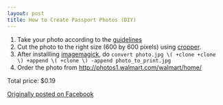 ```yaml
---
layout: post
title: How to Create Passport Photos (DIY)
---
```


1. Take your photo according to the [guidelines](https://travel.state.gov/content/passports/en/passports/photos/photos.html)
2. Cut the photo to the right size (600 by 600 pixels) using [cropper](https://travel.state.gov/content/dam/passports/FIG_cropper.swf).
3. After installling [imagemagick](https://www.imagemagick.org/script/binary-releases.php), do `convert photo.jpg \( +clone +clone \) +append \( +clone \) -append photo_to_print.jpg`
4. Order the photo from http://photos1.walmart.com/walmart/home/

Total price: $0.19

[Originally posted on Facebook](https://www.facebook.com/yijisoo/posts/10101255197111849)